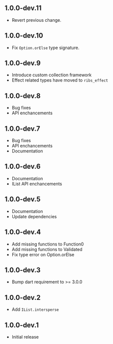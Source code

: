 ## 1.0.0-dev.11

- Revert previous change.

## 1.0.0-dev.10

- Fix `Option.orElse` type signature.

## 1.0.0-dev.9

- Introduce custom collection framework
- Effect related types have moved to `ribs_effect`

## 1.0.0-dev.8

- Bug fixes
- API enchancements

## 1.0.0-dev.7

- Bug fixes
- API enchancements
- Documentation

## 1.0.0-dev.6

- Documentation
- IList API enchancements

## 1.0.0-dev.5

- Documentation
- Update dependencies

## 1.0.0-dev.4

- Add missing functions to Function0
- Add missing functions to Validated
- Fix type error on Option.orElse

## 1.0.0-dev.3

- Bump dart requirement to >= 3.0.0

## 1.0.0-dev.2

- Add `IList.intersperse`

## 1.0.0-dev.1

- Initial release
